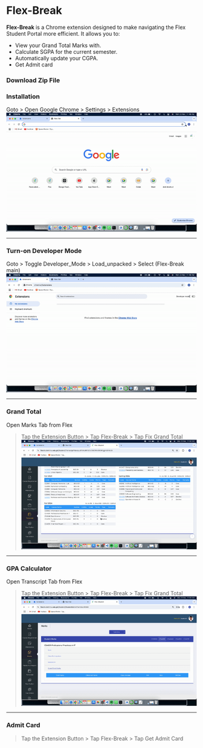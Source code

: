 # Flex-Break

**Flex-Break** is a Chrome extension designed to make navigating the Flex Student Portal more efficient. It allows you to:
- View your Grand Total Marks with.
- Calculate SGPA for the current semester.
- Automatically update your CGPA.
- Get Admit card

### **Download Zip File**

### **Installation**
Goto > Open Google Chrome > Settings > Extensions
![Installation Demo](Assets/loadEx1.gif)

---

### **Turn-on Developer Mode**
Goto > Toggle Developer_Mode > Load_unpacked > Select (Flex-Break main)
![Input Logging Demo](Assets/loadEx2.gif)

---

### **Grand Total**
Open Marks Tab from Flex
> Tap the Extension Button > Tap Flex-Break > Tap Fix Grand Total
![Form Submission Demo](Assets/FixGrandTotal.gif)

---

### **GPA Calculator**
Open Transcript Tab from Flex
> Tap the Extension Button > Tap Flex-Break > Tap Fix Grand Total
![Form Submission Demo](Assets/FixGPA.gif)

---

### **Admit Card**
> Tap the Extension Button > Tap Flex-Break > Tap Get Admit Card
